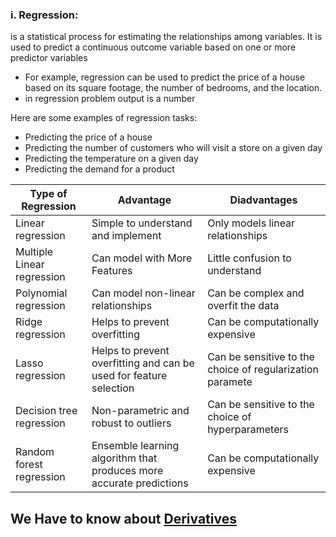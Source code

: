 ### i. Regression:

is a statistical process for estimating the relationships among variables. It is used to predict a continuous outcome variable based on one or more predictor variables

- For example, regression can be used to predict the price of a house based on its square footage, the number of bedrooms, and the location.
- in regression problem output is a number

Here are some examples of regression tasks:

- Predicting the price of a house
- Predicting the number of customers who will visit a store on a given day
- Predicting the temperature on a given day
- Predicting the demand for a product

| Type of Regression       | Advantage                                                           | Diadvantages                                              |
| ------------------------ | ------------------------------------------------------------------- | --------------------------------------------------------- |
| Linear regression        | Simple to understand and implement                                  | Only models linear relationships                          |
|Multiple Linear regression|Can model with More Features|Little confusion to understand|
| Polynomial regression    | Can model non-linear relationships                                  | Can be complex and overfit the data                       |
| Ridge regression         | Helps to prevent overfitting                                        | Can be computationally expensive                          |
| Lasso regression         | Helps to prevent overfitting and can be used for feature selection  | Can be sensitive to the choice of regularization paramete |
| Decision tree regression | Non-parametric and robust to outliers                               | Can be sensitive to the choice of hyperparameters         |
| Random forest regression | Ensemble learning algorithm that produces more accurate predictions | Can be computationally expensive                          |

## We Have to know about [Derivatives](https://www.youtube.com/watch?v=sqDBEyfRPo8)
